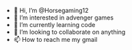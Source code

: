 - 👋 Hi, I’m @Horsegaming12
- 👀 I’m interested in advenger games
- 🌱 I’m currently learning code
- 💞️ I’m looking to collaborate on anything
- 📫 How to reach me my gmail

<!---
Horsegaming12/Horsegaming12 is a ✨ special ✨ repository because its `README.md` (this file) appears on your GitHub profile.
You can click the Preview link to take a look at your changes.
--->
